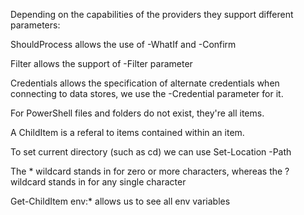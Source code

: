 

Depending on the capabilities of the providers they support different parameters:

ShouldProcess allows the use of -WhatIf and -Confirm

Filter allows the support of -Filter parameter

Credentials allows the specification of alternate credentials when connecting to data stores, we use the -Credential parameter for it.

For PowerShell files and folders do not exist, they're all items.

A ChildItem is a referal to items contained within an item. 

To set current directory (such as cd) we can use Set-Location -Path

The * wildcard stands in for zero or more characters, whereas the ? wildcard stands in
for any single character

Get-ChildItem env:* allows us to see all env variables
